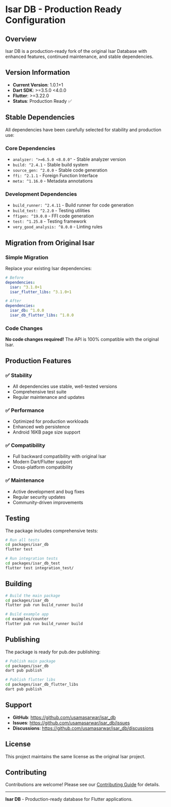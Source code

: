 # Isar DB - Production Ready Configuration

## Overview

Isar DB is a production-ready fork of the original Isar Database with enhanced features, continued maintenance, and stable dependencies.

## Version Information

- **Current Version**: 1.0.1+1
- **Dart SDK**: >=3.5.0 <4.0.0
- **Flutter**: >=3.22.0
- **Status**: Production Ready ✅

## Stable Dependencies

All dependencies have been carefully selected for stability and production use:

### Core Dependencies
- `analyzer: ">=6.5.0 <8.0.0"` - Stable analyzer version
- `build: ^2.4.1` - Stable build system
- `source_gen: ^2.0.0` - Stable code generation
- `ffi: ^2.1.1` - Foreign Function Interface
- `meta: ^1.16.0` - Metadata annotations

### Development Dependencies
- `build_runner: ^2.4.11` - Build runner for code generation
- `build_test: ^2.2.0` - Testing utilities
- `ffigen: ^19.0.0` - FFI code generation
- `test: ^1.25.8` - Testing framework
- `very_good_analysis: ^8.0.0` - Linting rules

## Migration from Original Isar

### Simple Migration
Replace your existing Isar dependencies:

```yaml
# Before
dependencies:
  isar: ^3.1.0+1
  isar_flutter_libs: ^3.1.0+1

# After
dependencies:
  isar_db: ^1.0.0
  isar_db_flutter_libs: ^1.0.0
```

### Code Changes
**No code changes required!** The API is 100% compatible with the original Isar.

## Production Features

### ✅ Stability
- All dependencies use stable, well-tested versions
- Comprehensive test suite
- Regular maintenance and updates

### ✅ Performance
- Optimized for production workloads
- Enhanced web persistence
- Android 16KB page size support

### ✅ Compatibility
- Full backward compatibility with original Isar
- Modern Dart/Flutter support
- Cross-platform compatibility

### ✅ Maintenance
- Active development and bug fixes
- Regular security updates
- Community-driven improvements

## Testing

The package includes comprehensive tests:

```bash
# Run all tests
cd packages/isar_db
flutter test

# Run integration tests
cd packages/isar_db_test
flutter test integration_test/
```

## Building

```bash
# Build the main package
cd packages/isar_db
flutter pub run build_runner build

# Build example app
cd examples/counter
flutter pub run build_runner build
```

## Publishing

The package is ready for pub.dev publishing:

```bash
# Publish main package
cd packages/isar_db
dart pub publish

# Publish flutter libs
cd packages/isar_db_flutter_libs
dart pub publish
```

## Support

- **GitHub**: https://github.com/usamasarwar/isar_db
- **Issues**: https://github.com/usamasarwar/isar_db/issues
- **Discussions**: https://github.com/usamasarwar/isar_db/discussions

## License

This project maintains the same license as the original Isar project.

## Contributing

Contributions are welcome! Please see our [Contributing Guide](CONTRIBUTING.md) for details.

---

**Isar DB** - Production-ready database for Flutter applications.